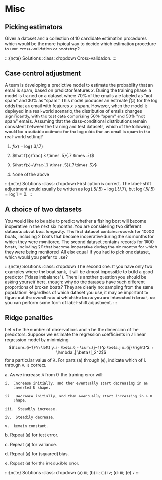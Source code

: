 # Misc

## Picking estimators

Given a dataset and a collection of 10 candidate estimation procedures,
which would be the more typical way to decide which estimation procedure
to use: cross-validation or bootstrap?

:::{note} Solutions
:class: dropdown
Cross-validation.
:::

## Case control adjustment

A team is developing a predictive model to estimate the probability that
an email is spam, based on predictor features $x$. During the training
phase, a model is trained on a dataset where 70% of the emails are
labeled as "not spam" and 30% as "spam." This model produces an estimate
$\hat f(x)$ for the log odds that an email with features $x$ is spam.
However, when the model is deployed in a real-world scenario, the
distribution of emails changes significantly, with the test data
comprising 50% "spam" and 50% "not spam" emails. Assuming that the
class-conditional distributions remain consistent between the training
and test datasets, which of the following would be a suitable estimate
for the log odds that an email is spam in the real-world setting?

1.  $\hat f(x) - \log(.3/.7)$

2.  $\hat f(x)\frac{.3 \times .5}{.7 \times .5}$

3.  $\hat f(x)+\frac{.3 \times .5}{.7 \times .5}$

4.  None of the above

:::{note} Solutions
:class: dropdown
First option is correct. The label-shift adjustment would usually be
written as $\log(.5/.5) - \log (.3/.7)$, but $\log(.5/.5)=\log 1=0$.
:::

## A choice of two datasets

You would like to be able to predict whether a fishing boat will become
inoperative in the next six months. You are considering two different
datasets about boat longevity. The first dataset contains records for
10000 boats, including 2 boats that become inoperative during the six
months for which they were monitored. The second dataset contains
records for 1000 boats, including 20 that become inoperative during the
six months for which they were being monitored. All else equal, if you
had to pick one dataset, which would you prefer to use?

:::{note} Solutions
:class: dropdown
The second one. If you have only two examples where the boat sank, it
will be almost impossible to build a good predictor ("class imbalance").
There is another question you should be asking yourself here, though:
why do the datasets have such different proportions of broken boats?
They are clearly not sampling from the same population! Regardless of
which dataset you use, it may be important to figure out the overall
rate at which the boats you are interested in break, so you can perform
some form of label-shift adjustment.
:::

## Ridge penalties

Let $n$ be the number of observations and $p$ be the dimension of the
predictors. Suppose we estimate the regression coefficients in a linear
regression model by minimizing
$$\sum_{i=1}^n \left( y_i - \beta_0 - \sum_{j=1}^p \beta_j x_{ij} \right)^2 + \lambda \| \beta \|_2^2$$
for a particular value of $\lambda$. For parts (a) through (e), indicate
which of i. through v. is correct.

a.  As we increase $\lambda$ from 0, the training error will:

    i.  Increase initially, and then eventually start decreasing in an
        inverted U shape.

    ii.  Decrease initially, and then eventually start increasing in a U
        shape.

    iii.  Steadily increase.

    iv.  Steadily decrease.

    v.  Remain constant.

b.  Repeat (a) for test error.

c.  Repeat (a) for variance.

d.  Repeat (a) for (squared) bias.

e.  Repeat (a) for the irreducible error.

:::{note} Solutions
:class: dropdown
\(a\) iii; (b) ii; (c) iv; (d) iii; (e) v
:::
